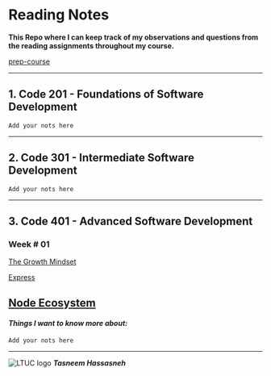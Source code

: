 # Reading Notes

**This Repo where I can keep track of my observations and questions from the reading assignments throughout my course.**

[prep-course](/prep-course.md)

---

## 1. Code 201 - Foundations of Software Development

```Add your nots here```

---

## 2. Code 301 - Intermediate Software Development

```Add your nots here```

---
## 3. Code 401 - Advanced Software Development

### Week # 01

[The Growth Mindset](/growthmindset.md)

[Express](/Express.md)

[Node Ecosystem](/Node-Ecosystem.md)
---

#### ***Things I want to know more about:***

```
Add your nots here
```

---

![LTUC logo](https://th.bing.com/th/id/OIP.o-ICcxBTZeyCtfhNJbjDTgHaHa?w=160&h=180&c=7&r=0&o=5&dpr=1.3&pid=1.7) ***Tasneem Hassasneh***
